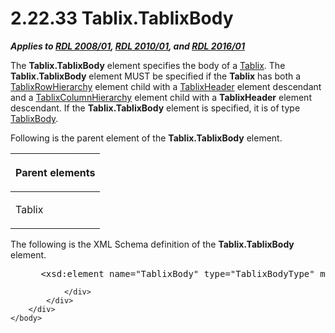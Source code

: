 <html dir="LTR" xmlns:mshelp="http://msdn.microsoft.com/mshelp" xmlns:ddue="http://ddue.schemas.microsoft.com/authoring/2003/5" xmlns:xlink="http://www.w3.org/1999/xlink" xmlns:tool="http://www.microsoft.com/tooltip">
    <head>
        <meta http-equiv="Content-Type" content="text/html; CHARSET=utf-8"></meta>
        <meta name="save" content="history"></meta>
        <title>2.22.33 Tablix.TablixBody</title>
        <xml>
            <mshelp:toctitle title="2.22.33 Tablix.TablixBody"></mshelp:toctitle>
            <mshelp:rltitle title="[MS-RDL]: Tablix.TablixBody"></mshelp:rltitle>
            <mshelp:keyword index="A" term="b95c031e-b284-4b97-83c0-38f9703ce289"></mshelp:keyword>
            <mshelp:attr name="DCSext.ContentType" value="open specification"></mshelp:attr>
            <mshelp:attr name="AssetID" value="b95c031e-b284-4b97-83c0-38f9703ce289"></mshelp:attr>
            <mshelp:attr name="TopicType" value="kbRef"></mshelp:attr>
            <mshelp:attr name="DCSext.Title" value="[MS-RDL]: Tablix.TablixBody" />
        </xml>
    </head>
    <body>
        <div id="header">
            <h1 class="heading">2.22.33 Tablix.TablixBody</h1>
        </div>
        <div id="mainSection">
            <div id="mainBody">
                <div id="allHistory" class="saveHistory"></div>
                <div id="sectionSection0" class="section" name="collapseableSection">
                    

<p><b><i>Applies to </i></b><a href="1e855f94-4617-47e4-b89e-0856c6cb420f.md"><b><i>RDL 2008/01</i></b></a><b><i>,
</i></b><a href="3428e690-a348-4ec7-8a6a-8efb42d2cdee.md"><b><i>RDL 2010/01</i></b></a><b><i>,
and </i></b><a href="52ce3983-2bfc-4e72-9359-42aaf5fe4509.md"><b><i>RDL 2016/01</i></b></a></p>

<p>The <b>Tablix.TablixBody</b> element specifies the body of a
<a href="e42fb86e-799a-4202-8845-ac38831efccb.md">Tablix</a>. The <b>Tablix.TablixBody</b>
element MUST be specified if the <b>Tablix</b> has both a <a href="08a188d7-05bd-43b8-8d23-11568db8949b.md">TablixRowHierarchy</a> element
child with a <a href="ac71f119-59be-471b-9316-e95b931402cb.md">TablixHeader</a>
element descendant and a <a href="4f5c9261-6652-41b2-81cc-3f6423ce0dbb.md">TablixColumnHierarchy</a>
element child with a <b>TablixHeader</b> element descendant. If the <b>Tablix.TablixBody</b>
element is specified, it is of type <a href="3a4ea889-ce18-43be-940c-2dede59ea640.md">TablixBody</a>. </p>

<p>Following is the parent element of the <b>Tablix.TablixBody</b>
element. </p>

<table>
 <thead>
  <tr>
   <th>
   <p>Parent elements</p>
   </th>
  </tr>
 </thead>
 <tr>
  <td>
  <p>Tablix</p>
  </td>
 </tr>
</table>

<p>The following is the XML Schema definition of the <b>Tablix.TablixBody</b>
element.</p>

<dl>
<dd>
<div><pre> &lt;xsd:element name=&quot;TablixBody&quot; type=&quot;TablixBodyType&quot; minOccurs=&quot;0&quot; /&gt;
</pre></div>
</dd></dl>


                </div>
            </div>
        </div>
    </body>
</html>